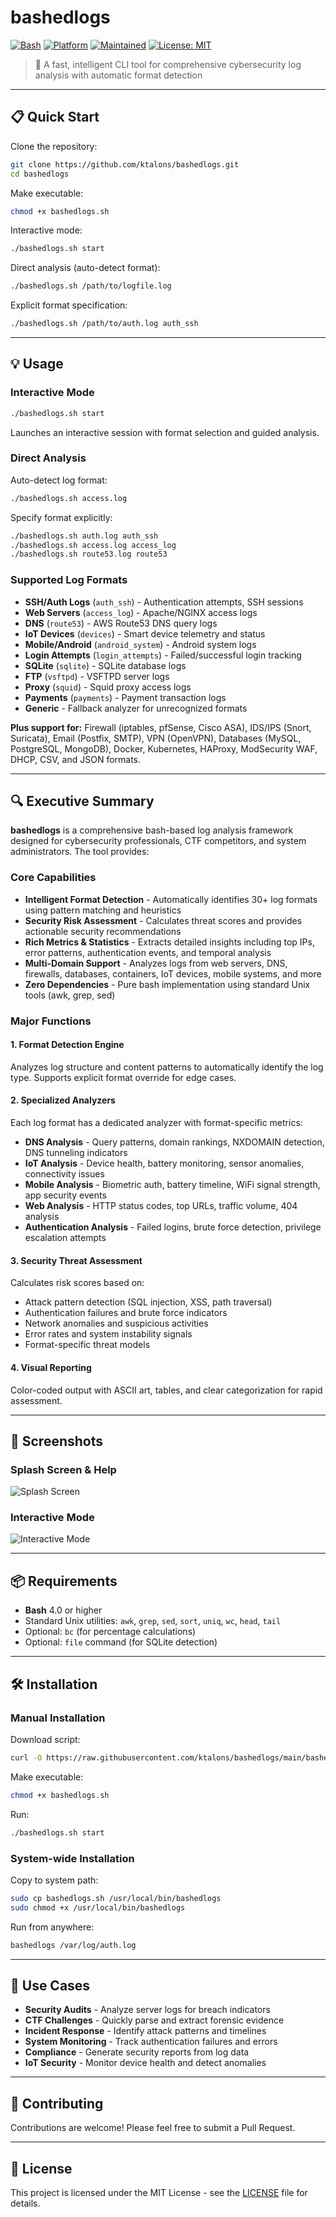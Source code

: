 # bashedlogs

[![Bash](https://img.shields.io/badge/Bash-4.0%2B-green.svg)](https://www.gnu.org/software/bash/)
[![Platform](https://img.shields.io/badge/Platform-Linux%20%7C%20macOS-blue.svg)](https://github.com/ktalons/bashedlogs)
[![Maintained](https://img.shields.io/badge/Maintained-yes-green.svg)](https://github.com/ktalons/bashedlogs/graphs/commit-activity)
[![License: MIT](https://img.shields.io/badge/License-MIT-yellow.svg)](https://opensource.org/licenses/MIT)

> 🦉 A fast, intelligent CLI tool for comprehensive cybersecurity log analysis with automatic format detection

---

## 📋 Quick Start

Clone the repository:
```bash
git clone https://github.com/ktalons/bashedlogs.git
cd bashedlogs
```

Make executable:
```bash
chmod +x bashedlogs.sh
```

Interactive mode:
```bash
./bashedlogs.sh start
```

Direct analysis (auto-detect format):
```bash
./bashedlogs.sh /path/to/logfile.log
```

Explicit format specification:
```bash
./bashedlogs.sh /path/to/auth.log auth_ssh
```

---

## 💡 Usage

### **Interactive Mode**
```bash
./bashedlogs.sh start
```
Launches an interactive session with format selection and guided analysis.

### **Direct Analysis**

Auto-detect log format:
```bash
./bashedlogs.sh access.log
```

Specify format explicitly:
```bash
./bashedlogs.sh auth.log auth_ssh
./bashedlogs.sh access.log access_log
./bashedlogs.sh route53.log route53
```

### **Supported Log Formats**
- **SSH/Auth Logs** (`auth_ssh`) - Authentication attempts, SSH sessions
- **Web Servers** (`access_log`) - Apache/NGINX access logs
- **DNS** (`route53`) - AWS Route53 DNS query logs
- **IoT Devices** (`devices`) - Smart device telemetry and status
- **Mobile/Android** (`android_system`) - Android system logs
- **Login Attempts** (`login_attempts`) - Failed/successful login tracking
- **SQLite** (`sqlite`) - SQLite database logs
- **FTP** (`vsftpd`) - VSFTPD server logs
- **Proxy** (`squid`) - Squid proxy access logs
- **Payments** (`payments`) - Payment transaction logs
- **Generic** - Fallback analyzer for unrecognized formats

**Plus support for:** Firewall (iptables, pfSense, Cisco ASA), IDS/IPS (Snort, Suricata), Email (Postfix, SMTP), VPN (OpenVPN), Databases (MySQL, PostgreSQL, MongoDB), Docker, Kubernetes, HAProxy, ModSecurity WAF, DHCP, CSV, and JSON formats.

---

## 🔍 Executive Summary

**bashedlogs** is a comprehensive bash-based log analysis framework designed for cybersecurity professionals, CTF competitors, and system administrators. The tool provides:

### **Core Capabilities**
- **Intelligent Format Detection** - Automatically identifies 30+ log formats using pattern matching and heuristics
- **Security Risk Assessment** - Calculates threat scores and provides actionable security recommendations
- **Rich Metrics & Statistics** - Extracts detailed insights including top IPs, error patterns, authentication events, and temporal analysis
- **Multi-Domain Support** - Analyzes logs from web servers, DNS, firewalls, databases, containers, IoT devices, mobile systems, and more
- **Zero Dependencies** - Pure bash implementation using standard Unix tools (awk, grep, sed)

### **Major Functions**

#### **1. Format Detection Engine**
Analyzes log structure and content patterns to automatically identify the log type. Supports explicit format override for edge cases.

#### **2. Specialized Analyzers**
Each log format has a dedicated analyzer with format-specific metrics:
- **DNS Analysis** - Query patterns, domain rankings, NXDOMAIN detection, DNS tunneling indicators
- **IoT Analysis** - Device health, battery monitoring, sensor anomalies, connectivity issues
- **Mobile Analysis** - Biometric auth, battery timeline, WiFi signal strength, app security events
- **Web Analysis** - HTTP status codes, top URLs, traffic volume, 404 analysis
- **Authentication Analysis** - Failed logins, brute force detection, privilege escalation attempts

#### **3. Security Threat Assessment**
Calculates risk scores based on:
- Attack pattern detection (SQL injection, XSS, path traversal)
- Authentication failures and brute force indicators
- Network anomalies and suspicious activities
- Error rates and system instability signals
- Format-specific threat models

#### **4. Visual Reporting**
Color-coded output with ASCII art, tables, and clear categorization for rapid assessment.

---

## 📸 Screenshots

### Splash Screen & Help
![Splash Screen](splash.png)

### Interactive Mode
![Interactive Mode](interactive.png)

---

## 📦 Requirements

- **Bash** 4.0 or higher
- Standard Unix utilities: `awk`, `grep`, `sed`, `sort`, `uniq`, `wc`, `head`, `tail`
- Optional: `bc` (for percentage calculations)
- Optional: `file` command (for SQLite detection)

---

## 🛠️ Installation

### **Manual Installation**

Download script:
```bash
curl -O https://raw.githubusercontent.com/ktalons/bashedlogs/main/bashedlogs.sh
```

Make executable:
```bash
chmod +x bashedlogs.sh
```

Run:
```bash
./bashedlogs.sh start
```

### **System-wide Installation**

Copy to system path:
```bash
sudo cp bashedlogs.sh /usr/local/bin/bashedlogs
sudo chmod +x /usr/local/bin/bashedlogs
```

Run from anywhere:
```bash
bashedlogs /var/log/auth.log
```

---

## 🎯 Use Cases

- **Security Audits** - Analyze server logs for breach indicators
- **CTF Challenges** - Quickly parse and extract forensic evidence
- **Incident Response** - Identify attack patterns and timelines
- **System Monitoring** - Track authentication failures and errors
- **Compliance** - Generate security reports from log data
- **IoT Security** - Monitor device health and detect anomalies

---

## 🤝 Contributing

Contributions are welcome! Please feel free to submit a Pull Request.

---

## 📄 License

This project is licensed under the MIT License - see the [LICENSE](LICENSE) file for details.
